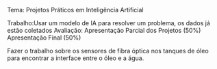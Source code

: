 Tema: Projetos Práticos em Inteligência Artificial

Trabalho:Usar um modelo de IA para resolver um problema, os dados já estão coletados
Avaliação:
Apresentação Parcial dos Projetos (50%)
Apresentação Final (50%)


Fazer o trabalho sobre os sensores de fibra óptica nos tanques de óleo para encontrar a interface entre o óleo e a água.
